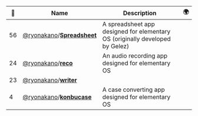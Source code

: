 |:star2: | Name | Description | 🌍|
|---|---|---|---|
|56|[@ryonakano](https://github.com/ryonakano)/[**Spreadsheet**](https://github.com/ryonakano/Spreadsheet)|A spreadsheet app designed for elementary OS (originally developed by Gelez)||
|24|[@ryonakano](https://github.com/ryonakano)/[**reco**](https://github.com/ryonakano/reco)|An audio recording app designed for elementary OS||
|23|[@ryonakano](https://github.com/ryonakano)/[**writer**](https://github.com/ryonakano/writer)|||
|4|[@ryonakano](https://github.com/ryonakano)/[**konbucase**](https://github.com/ryonakano/konbucase)|A case converting app designed for elementary OS||

